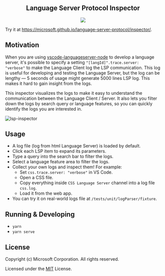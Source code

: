 <p>
  <h2 align="center">Language Server Protocol Inspector</h2>
</p>
<p align="center">
  <a href="https://travis-ci.org/Microsoft/language-server-protocol-inspector.svg?branch=master">
    <img src="https://travis-ci.org/Microsoft/language-server-protocol-inspector.svg?branch=master">
  </a>
</p>

Try it at https://microsoft.github.io/language-server-protocol/inspector/.

## Motivation

When you are using [vscode-languageserver-node](https://github.com/Microsoft/vscode-languageserver-node) to develop a language server, it's possible to specify a setting `"[langId]".trace.server: "verbose"` to make the Language Client log the LSP communication. This log is useful for developing and testing the Language Server, but the log can be lengthy — 5 seconds of usage might generate 5000 lines LSP log. This makes it hard to gain insight from the logs.

This inspector visualizes the logs to make it easy to understand the communication between the Language Client / Server. It also lets you filter down the logs by search query or language features, so you can quickly identify the logs you are interested in.

![lsp-inspector](https://user-images.githubusercontent.com/4033249/41323525-ba73697a-6e63-11e8-92a3-c655b34126f6.gif)

## Usage

- A log file (log from html Language Server) is loaded by default.
- Click each LSP item to expand its parameters.
- Type a query into the search bar to filter the logs.
- Select a language feature area to filter the logs.
- Collect your own logs and inspect them! For example:
  - Set `css.trace.server: "verbose"` in VS Code.
  - Open a CSS file.
  - Copy everything inside `CSS Language Server` channel into a log file `css.log`.
  - Load it from the web app.
- You can try it on real-world logs file at `/tests/unit/logParser/fixture`.

## Running & Developing

- `yarn`
- `yarn serve`

## License

Copyright (c) Microsoft Corporation. All rights reserved.

Licensed under the [MIT](LICENSE) License.